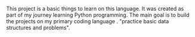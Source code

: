 This project is a basic things to learn on this language. It was created as part of my journey learning Python programming. The main goal is to build the projects on  my primary coding language . "practice basic data structures and problems".
